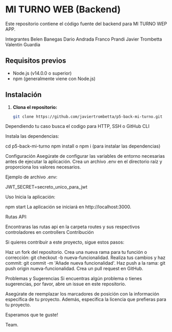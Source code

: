 # MI TURNO WEB (Backend)

Este repositorio contiene el código fuente del backend para MI TURNO WEP APP.

Integrantes
Belen Banegas
Dario Andrada
Franco Prandi
Javier Trombetta
Valentin Guardia


## Requisitos previos

- Node.js (v14.0.0 o superior)
- npm (generalmente viene con Node.js)

## Instalación

1. **Clona el repositorio:**

   ```bash
   git clone https://github.com/javiertrombetta/p5-back-mi-turno.git

Dependiendo tu caso busca el codigo para HTTP, SSH o GitHub CLI

Instala las dependencias:


cd p5-back-mi-turno
npm install o npm i (para instalar las dependencias)

Configuración
Asegúrate de configurar las variables de entorno necesarias antes de ejecutar la aplicación. Crea un archivo .env en el directorio raíz y proporciona los valores necesarios.

Ejemplo de archivo .env:


JWT_SECRET=secreto_unico_para_jwt


Uso
Inicia la aplicación:


npm start
La aplicación se iniciará en http://localhost:3000.

Rutas API:

Encontraras las rutas api en la carpeta routes y sus respectivos controladores en controllers
Contribución

Si quieres contribuir a este proyecto, sigue estos pasos:

Haz un fork del repositorio.
Crea una nueva rama para tu función o corrección: git checkout -b nueva-funcionalidad.
Realiza tus cambios y haz commit: git commit -m 'Añade nueva funcionalidad'.
Haz push a la rama: git push origin nueva-funcionalidad.
Crea un pull request en GitHub.


Problemas y Sugerencias
Si encuentras algún problema o tienes sugerencias, por favor, abre un issue en este repositorio.


Asegúrate de reemplazar los marcadores de posición con la información específica de tu proyecto. Además, especifica la licencia que prefieras para tu proyecto.

Esperamos que te guste!

Team.
